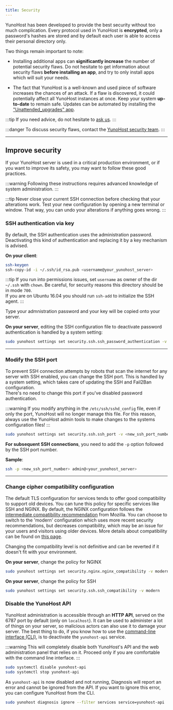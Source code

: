 ```yaml
---
title: Security
---
```


YunoHost has been developed to provide the best security without too much complication. Every protocol used in YunoHost is **encrypted**, only a password's hashes are stored and by default each user is able to access their personal directory only.

Two things remain important to note:

- Installing additional apps can **significantly increase** the number of potential security flaws. Do not hesitate to get information about security flaws **before installing an app**, and try to only install apps which will suit your needs.

- The fact that YunoHost is a well-known and used piece of software increases the chances of an attack. If a flaw is discovered, it could potentially affect all YunoHost instances at once. Keep your system **up-to-date** to remain safe. Updates can be automated by installing the ["Unattended_upgrades" app](https://install-app.yunohost.org/?app=unattended_upgrades).

:::tip
If you need advice, do not hesitate to [ask us](/community/help).
:::

:::danger
<FAIcon icon="fa-shield"/> To discuss security flaws, contact the [YunoHost security team](/community/security_team).
:::

---

## Improve security

If your YunoHost server is used in a critical production environment, or if you want to improve its safety, you may want to follow these good practices.

:::warning
Following these instructions requires advanced knowledge of system administration.
:::

:::tip
Never close your current SSH connection before checking that your alterations work. Test your new configuration by opening a new terminal or window. That way, you can undo your alterations if anything goes wrong.
:::

### SSH authentication via key

By default, the SSH authentication uses the administration password. Deactivating this kind of authentication and replacing it by a key mechanism is advised.

**On your client**:

```bash
ssh-keygen
ssh-copy-id -i ~/.ssh/id_rsa.pub <username@your_yunohost_server>
```

:::tip
If you run into permissions issues, set `username` as owner of the dir `~/.ssh` with `chown`. Be careful, for security reasons this directory should be in mode `700`.  
If you are on Ubuntu 16.04 you should run `ssh-add` to initialize the SSH agent.
:::

Type your admnistration password and your key will be copied onto your server.

**On your server**, editing the SSH configuration file to deactivate password authentication is handled by a system setting:

```bash
sudo yunohost settings set security.ssh.ssh_password_authentication -v no
```

---

### Modify the SSH port

To prevent SSH connection attempts by robots that scan the internet for any server with SSH enabled, you can change the SSH port.
This is handled by a system setting, which takes care of updating the SSH and Fail2Ban configuration.  
There's no need to change this port if you've disabled password authentication.

:::warning
If you modify anything in the `/etc/ssh/sshd_config` file, even if only the port, YunoHost will no longer manage this file. For this reason, always use the YunoHost admin tools to make changes to the systems configuration files!
:::

```bash
sudo yunohost settings set security.ssh.ssh_port -v <new_ssh_port_number>
```

**For subsequent SSH connections**, you need to add the `-p` option followed by the SSH port number.

**Sample**:

```bash
ssh -p <new_ssh_port_number> admin@<your_yunohost_server>
```

---

### Change cipher compatibility configuration

The default TLS configuration for services tends to offer good compatibility to support old devices. You can tune this policy for specific services like SSH and NGINX. By default, the NGINX configuration follows the [intermediate compatibility recommendation](https://wiki.mozilla.org/Security/Server_Side_TLS#Intermediate_compatibility_.28default.29) from Mozilla. You can choose to switch to the 'modern' configuration which uses more recent security recommendations, but decreases compatibility, which may be an issue for your users and visitors using older devices. More details about compatibility can be found on [this page](https://wiki.mozilla.org/Security/Server_Side_TLS#Modern_compatibility).

Changing the compatibility level is not definitive and can be reverted if it doesn't fit with your environment.

**On your server**, change the policy for NGINX

```bash
sudo yunohost settings set security.nginx.nginx_compatibility -v modern
```

**On your server**, change the policy for SSH

```bash
sudo yunohost settings set security.ssh.ssh_compatibility -v modern
```

### Disable the YunoHost API

YunoHost administration is accessible through an **HTTP API**, served on the 6787 port by default (only on `localhost`).
It can be used to administer a lot of things on your server, so malicious actors can also use it to damage your server.
The best thing to do, if you know how to use the [command-line interface (CLI)](/administer/admin_guide/command_line), is to deactivate the `yunohost-api` service.

:::warning
This will completely disable both YunoHost's API and the web administration panel that relies on it.
Proceed only if you are comfortable with the command line interface.
:::

```bash
sudo systemctl disable yunohost-api
sudo systemctl stop yunohost-api
```

As `yunohost-api` is now disabled and not running, Diagnosis will report an error and cannot be ignored from the API.
If you want to ignore this error, you can configure YunoHost from the CLI.

```bash
sudo yunohost diagnosis ignore --filter services service=yunohost-api
```
